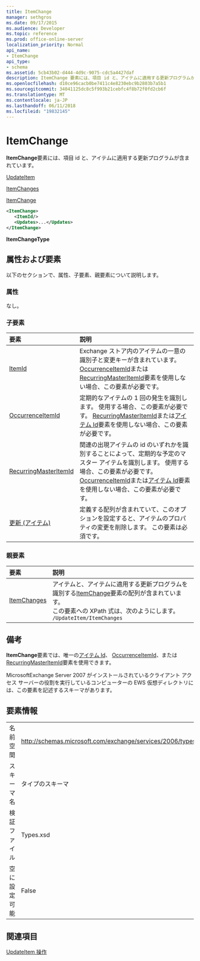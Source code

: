 ```yaml
---
title: ItemChange
manager: sethgros
ms.date: 09/17/2015
ms.audience: Developer
ms.topic: reference
ms.prod: office-online-server
localization_priority: Normal
api_name:
- ItemChange
api_type:
- schema
ms.assetid: 5cb43b02-d444-4d9c-9075-cdc5a4427daf
description: ItemChange 要素には、項目 id と、アイテムに適用する更新プログラムが含まれています。
ms.openlocfilehash: d10ce96cacb0be7411c4e8230ebc9b2803b7a5b1
ms.sourcegitcommit: 34041125dc8c5f993b21cebfc4f8b72f0fd2cb6f
ms.translationtype: MT
ms.contentlocale: ja-JP
ms.lasthandoff: 06/11/2018
ms.locfileid: "19832145"
---
```

# <a name="itemchange"></a>ItemChange

**ItemChange**要素には、項目 id と、アイテムに適用する更新プログラムが含まれています。 
  
[UpdateItem](updateitem.md)
  
[ItemChanges](itemchanges.md)
  
[ItemChange](itemchange.md)
  
```xml
<ItemChange>
   <ItemId/>
   <Updates>...</Updates>
</ItemChange>
```

 **ItemChangeType**
## <a name="attributes-and-elements"></a>属性および要素

以下のセクションで、属性、子要素、親要素について説明します。
  
### <a name="attributes"></a>属性

なし。
  
### <a name="child-elements"></a>子要素

|**要素**|**説明**|
|:-----|:-----|
|[ItemId](itemid.md) <br/> |Exchange ストア内のアイテムの一意の識別子と変更キーが含まれています。 [OccurrenceItemId](occurrenceitemid.md)または[RecurringMasterItemId](recurringmasteritemid.md)要素を使用しない場合、この要素が必要です。  <br/> |
|[OccurrenceItemId](occurrenceitemid.md) <br/> |定期的なアイテムの 1 回の発生を識別します。 使用する場合、この要素が必要です。 [RecurringMasterItemId](recurringmasteritemid.md)または[アイテム Id](itemid.md)要素を使用しない場合、この要素が必要です。  <br/> |
|[RecurringMasterItemId](recurringmasteritemid.md) <br/> |関連の出現アイテムの id のいずれかを識別することによって、定期的な予定のマスター アイテムを識別します。 使用する場合、この要素が必要です。 [OccurrenceItemId](occurrenceitemid.md)または[アイテム Id](itemid.md)要素を使用しない場合、この要素が必要です。  <br/> |
|[更新 (アイテム)](updates-item.md) <br/> |定義する配列が含まれていて、このオプションを設定すると、アイテムのプロパティの変更を削除します。 この要素は必須です。  <br/> |
   
### <a name="parent-elements"></a>親要素

|**要素**|**説明**|
|:-----|:-----|
|[ItemChanges](itemchanges.md) <br/> |アイテムと、アイテムに適用する更新プログラムを識別する[ItemChange](itemchange.md)要素の配列が含まれています。  <br/> この要素への XPath 式は、次のようにします。  <br/>  `/UpdateItem/ItemChanges` <br/> |
   
## <a name="remarks"></a>備考

**ItemChange**要素では、唯一の[アイテム Id](itemid.md)、 [OccurrenceItemId](occurrenceitemid.md)、または[RecurringMasterItemId](recurringmasteritemid.md)要素を使用できます。 
  
MicrosoftExchange Server 2007 がインストールされているクライアント アクセス サーバーの役割を実行しているコンピューターの EWS 仮想ディレクトリには、この要素を記述するスキーマがあります。
  
## <a name="element-information"></a>要素情報

|||
|:-----|:-----|
|名前空間  <br/> |http://schemas.microsoft.com/exchange/services/2006/types  <br/> |
|スキーマ名  <br/> |タイプのスキーマ  <br/> |
|検証ファイル  <br/> |Types.xsd  <br/> |
|空に設定可能  <br/> |False  <br/> |
   
## <a name="see-also"></a>関連項目




  [UpdateItem 操作](updateitem-operation.md)

